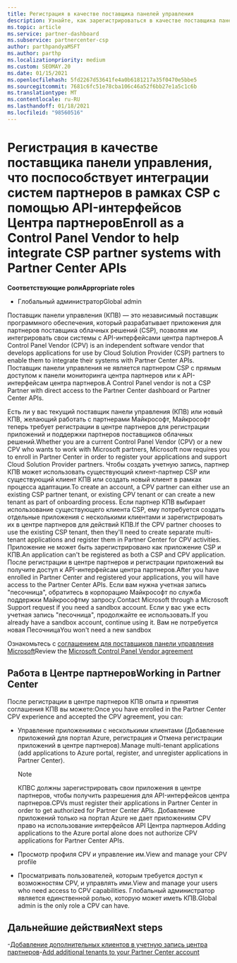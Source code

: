 ```yaml
---
title: Регистрация в качестве поставщика панелей управления
description: Узнайте, как зарегистрироваться в качестве поставщика панели управления (КПВ) в центре партнеров, чтобы вы могли лучше интегрировать партнерские системы CSP с API-интерфейсами центра партнеров.
ms.topic: article
ms.service: partner-dashboard
ms.subservice: partnercenter-csp
author: parthpandyaMSFT
ms.author: parthp
ms.localizationpriority: medium
ms.custom: SEOMAY.20
ms.date: 01/15/2021
ms.openlocfilehash: 5fd2267d53641fe4a0b6181217a35f0470e5bbe5
ms.sourcegitcommit: 7681c6fc51e78cba106c46a52f6bb27e1a5c1c6b
ms.translationtype: MT
ms.contentlocale: ru-RU
ms.lasthandoff: 01/18/2021
ms.locfileid: "98560516"
---
```

# <a name="enroll-as-a-control-panel-vendor-to-help-integrate-csp-partner-systems-with-partner-center-apis"></a><span data-ttu-id="ed429-103">Регистрация в качестве поставщика панели управления, что поспособствует интеграции систем партнеров в рамках CSP с помощью API-интерфейсов Центра партнеров</span><span class="sxs-lookup"><span data-stu-id="ed429-103">Enroll as a Control Panel Vendor to help integrate CSP partner systems with Partner Center APIs</span></span>


<span data-ttu-id="ed429-104">**Соответствующие роли**</span><span class="sxs-lookup"><span data-stu-id="ed429-104">**Appropriate roles**</span></span>

- <span data-ttu-id="ed429-105">Глобальный администратор</span><span class="sxs-lookup"><span data-stu-id="ed429-105">Global admin</span></span>

<span data-ttu-id="ed429-106">Поставщик панели управления (КПВ) — это независимый поставщик программного обеспечения, который разрабатывает приложения для партнеров поставщика облачных решений (CSP), позволяя им интегрировать свои системы с API-интерфейсами центра партнеров.</span><span class="sxs-lookup"><span data-stu-id="ed429-106">A Control Panel Vendor (CPV) is an independent software vendor that develops applications for use by Cloud Solution Provider (CSP) partners to enable them to integrate their systems with Partner Center APIs.</span></span> <span data-ttu-id="ed429-107">Поставщик панели управления не является партнером CSP с прямым доступом к панели мониторинга центра партнеров или к API-интерфейсам центра партнеров.</span><span class="sxs-lookup"><span data-stu-id="ed429-107">A Control Panel vendor is not a CSP Partner with direct access to the Partner Center dashboard or Partner Center APIs.</span></span>

<span data-ttu-id="ed429-108">Есть ли у вас текущий поставщик панели управления (КПВ) или новый КПВ, желающий работать с партнерами Майкрософт, Майкрософт теперь требует регистрации в центре партнеров для регистрации приложений и поддержки партнеров поставщиков облачных решений.</span><span class="sxs-lookup"><span data-stu-id="ed429-108">Whether you are a current Control Panel Vendor (CPV) or a new CPV who wants to work with Microsoft partners, Microsoft now requires you to enroll in Partner Center in order to register your applications and support Cloud Solution Provider partners.</span></span> <span data-ttu-id="ed429-109">Чтобы создать учетную запись, партнер КПВ может использовать существующий клиент-партнер CSP или существующий клиент КПВ или создать новый клиент в рамках процесса адаптации.</span><span class="sxs-lookup"><span data-stu-id="ed429-109">To create an account, a CPV partner can either use an existing CSP partner tenant, or existing CPV tenant or can create a new tenant as part of onboarding process.</span></span> <span data-ttu-id="ed429-110">Если партнер КПВ выбирает использование существующего клиента CSP, ему потребуется создать отдельные приложения с несколькими клиентами и зарегистрировать их в центре партнеров для действий КПВ.</span><span class="sxs-lookup"><span data-stu-id="ed429-110">If the CPV partner chooses to use the existing CSP tenant, then they'll need to create separate multi-tenant applications and register them in Partner Center for CPV activities.</span></span> <span data-ttu-id="ed429-111">Приложение не может быть зарегистрировано как приложение CSP и КПВ.</span><span class="sxs-lookup"><span data-stu-id="ed429-111">An application can't be registered as both a CSP and CPV application.</span></span> <span data-ttu-id="ed429-112">После регистрации в центре партнеров и регистрации приложений вы получите доступ к API-интерфейсам центра партнеров.</span><span class="sxs-lookup"><span data-stu-id="ed429-112">After you have enrolled in Partner Center and registered your applications, you will have access to the Partner Center APIs.</span></span>  <span data-ttu-id="ed429-113">Если вам нужна учетная запись "песочница", обратитесь в корпорацию Майкрософт по служба поддержки Майкрософтму запросу.</span><span class="sxs-lookup"><span data-stu-id="ed429-113">Contact Microsoft through a Microsoft Support request if you need a sandbox account.</span></span> <span data-ttu-id="ed429-114">Если у вас уже есть учетная запись "песочница", продолжайте ее использовать.</span><span class="sxs-lookup"><span data-stu-id="ed429-114">If you already have a sandbox account, continue using it.</span></span> <span data-ttu-id="ed429-115">Вам не потребуется новая Песочница</span><span class="sxs-lookup"><span data-stu-id="ed429-115">You won't need a new sandbox</span></span>

<span data-ttu-id="ed429-116">Ознакомьтесь с [соглашением для поставщиков панели управления Microsoft](https://go.microsoft.com/fwlink/?linkid=2055198)</span><span class="sxs-lookup"><span data-stu-id="ed429-116">Review the [Microsoft Control Panel Vendor agreement](https://go.microsoft.com/fwlink/?linkid=2055198)</span></span>


## <a name="working-in-partner-center"></a><span data-ttu-id="ed429-117">Работа в Центре партнеров</span><span class="sxs-lookup"><span data-stu-id="ed429-117">Working in Partner Center</span></span>

<span data-ttu-id="ed429-118">После регистрации в центре партнеров КПВ опыта и принятия соглашения КПВ вы можете:</span><span class="sxs-lookup"><span data-stu-id="ed429-118">Once you have enrolled in the Partner Center CPV experience and accepted the CPV agreement, you can:</span></span>

- <span data-ttu-id="ed429-119">Управление приложениями с несколькими клиентами (Добавление приложений для портал Azure, регистрация и Отмена регистрации приложений в центре партнеров).</span><span class="sxs-lookup"><span data-stu-id="ed429-119">Manage multi-tenant applications (add applications to Azure portal, register, and unregister applications in Partner Center).</span></span>

    >[!Note] 
    ><span data-ttu-id="ed429-120">КПВС должны зарегистрировать свои приложения в центре партнеров, чтобы получить разрешения для API-интерфейсов центра партнеров.</span><span class="sxs-lookup"><span data-stu-id="ed429-120">CPVs must register their applications in Partner Center in order to get authorized for Partner Center APIs.</span></span> <span data-ttu-id="ed429-121">Добавление приложений только на портал Azure не дает приложениям CPV право на использование интерфейсов API Центра партнеров.</span><span class="sxs-lookup"><span data-stu-id="ed429-121">Adding applications to the Azure portal alone does not authorize CPV applications for Partner Center APIs.</span></span> 

- <span data-ttu-id="ed429-122">Просмотр профиля CPV и управление им.</span><span class="sxs-lookup"><span data-stu-id="ed429-122">View and manage your CPV profile</span></span> 

- <span data-ttu-id="ed429-123">Просматривать пользователей, которым требуется доступ к возможностям CPV, и управлять ими.</span><span class="sxs-lookup"><span data-stu-id="ed429-123">View and manage your users who need access to CPV capabilities.</span></span> <span data-ttu-id="ed429-124">Глобальный администратор является единственной ролью, которую может иметь КПВ.</span><span class="sxs-lookup"><span data-stu-id="ed429-124">Global admin is the only role a CPV can have.</span></span>

## <a name="next-steps"></a><span data-ttu-id="ed429-125">Дальнейшие действия</span><span class="sxs-lookup"><span data-stu-id="ed429-125">Next steps</span></span>

<span data-ttu-id="ed429-126">-[Добавление дополнительных клиентов в учетную запись центра партнеров](multi-tenant-account.md)</span><span class="sxs-lookup"><span data-stu-id="ed429-126">-[Add additional tenants to your Partner Center account](multi-tenant-account.md)</span></span>